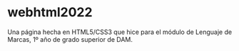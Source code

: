 # webhtml2022

Una página hecha en HTML5/CSS3 que hice para el módulo de Lenguaje de Marcas, 1º año de grado superior de DAM.
